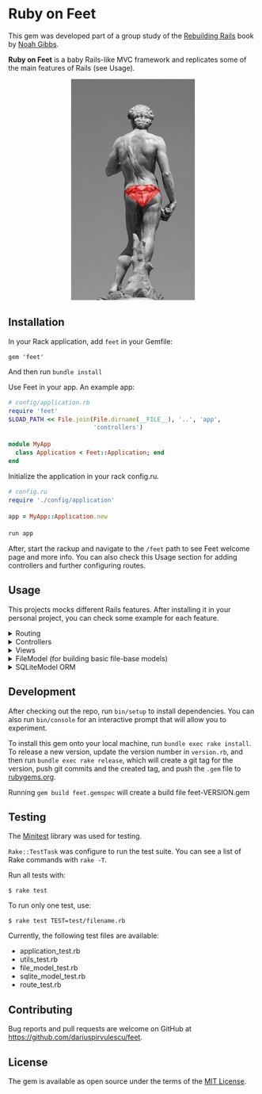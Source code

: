# Ruby on Feet
This gem was developed part of a group study of the [Rebuilding Rails](https://rebuilding-rails.com/) book by [Noah Gibbs](https://github.com/noahgibbs).

**Ruby on Feet** is a baby Rails-like MVC framework and replicates some of the main features of Rails (see Usage).

<p align="center">
  <img src="public/cover.png" width="250" height="446" />
</p>

## Installation

In your Rack application, add `feet` in your Gemfile:

```
gem 'feet'
```

And then run `bundle install`
 
Use Feet in your app. An example app:

```ruby
# config/application.rb
require 'feet'
$LOAD_PATH << File.join(File.dirname(__FILE__), '..', 'app',
                        'controllers')

module MyApp
  class Application < Feet::Application; end
end
```

Initialize the application in your rack config.ru. 

```ruby
# config.ru
require './config/application'

app = MyApp::Application.new

run app
```

After, start the rackup and navigate to the `/feet` path to see Feet welcome page and more info.
You can also check this Usage section for adding controllers and further configuring routes.


## Usage

This projects mocks different Rails features. After installing it in your personal project, you can check some example for each feature.

<details>
  <summary>Routing</summary>

  Map different routes to their controller action.
  Similar to Rails.

  ```ruby
  # config.ru
  app.route do
      root 'home#index'

      match 'posts', 'posts#index'
      match 'posts/:id', 'posts#new_post', via: 'POST' # Use different HTTP verb with the `via` option
      match 'posts/:id', 'posts#show'

      # Get all the default resources with the `resource` method
      resource 'article'
  
      # Or just assign default routes
      match ":controller/:id/:action.(:type)?"
      match ':controller/:id/:action'
      match ':controller/:id',
              default: { 'action' => 'show' }

  end
  ```
</details>

<details>
  <summary>Controllers</summary>
  
  ```ruby
  # app/controllers/posts_controller.rb
  class PostsController < Feet::Controller
    def show
      render :show
    end

    def index
      render :index
    end
  end
  ```
</details>

<details>
    <summary>Views</summary>

  ```ruby
  # app/views/posts/show.html.erb
  <h1><%= @post['title'] %></h1>
  <p> <%= @post['body'] %></p>
  ```
</details>

<details>
  <summary>FileModel (for building basic file-base models)</summary>
  <br />
  Create a directory to store the files. Each file will be a row on the DB

  The number in the file name will be the `id` of that record

  ```ruby
  # db/posts/1.json
  {
    "title": "Ruby on Feet",
    "body": "..."
  }
  ```

  Then use the `FileModel` to do CRUD operations

  ```ruby
  # app/controllers/post_controller.rb
  def index
      @posts = FileModel.all
      render :index
  end
  ```
</details>

<details>
    <summary>SQLiteModel ORM</summary>

  First, create and run a mini migration to initiate the DB (test.db) and create the table (my_table). Modify the DB and table name.
  ```ruby
    # mini_migration.rb
    require 'sqlite3'

    conn = SQLite3::Database.new 'test.db'
    conn.execute <<~SQL
      create table my_table (
        id INTEGER PRIMARY KEY,
        posted INTEGER,
        title VARCHAR(30),
        body VARCHAR(32000)
      );
    SQL
  ```
  Run the migration

    $ ruby mini_migration.rb

  ```ruby
  # app/my_table.rb
  require 'feet/sqlite_model'

  class MyTable < Feet::Model::SQLiteModel; end

  # You can add a seed method on MyTable
  MyTable.class_eval do
    def self.seed
      MyTable.create "title" => "Ruby on Feet", "posted" => 1,"body" => "..."
    end
  end
  ```

  Then you can use MyTable in your controller to handle your DB entries

  ```ruby
  # app/controller/post_controller.rb
  require_relative '../my_table'
  class PostsController < Feet::Controller
      def show
        @post = MyTable.find(params['id'])
        render :show
      end
      def index
          @posts = MyTable.all
          render :index
      end
      def create
        @post = MyTable.seed
        render :show
      end
  end
  ```

</details>

## Development

After checking out the repo, run `bin/setup` to install dependencies. You can also run `bin/console` for an interactive prompt that will allow you to experiment.

To install this gem onto your local machine, run `bundle exec rake install`. To release a new version, update the version number in `version.rb`, and then run `bundle exec rake release`, which will create a git tag for the version, push git commits and the created tag, and push the `.gem` file to [rubygems.org](https://rubygems.org).

Running `gem build feet.gemspec` will create a build file feet-VERSION.gem

## Testing
The [Minitest](http://docs.seattlerb.org/minitest/) library was used for testing.

`Rake::TestTask` was configure to run the test suite. You can see a list of Rake commands with `rake -T`.

Run all tests with:

    $ rake test

To run only one test, use:

    $ rake test TEST=test/filename.rb


Currently, the following test files are available:
- application_test.rb
- utils_test.rb
- file_model_test.rb
- sqlite_model_test.rb
- route_test.rb

## Contributing

Bug reports and pull requests are welcome on GitHub at https://github.com/dariuspirvulescu/feet.

## License

The gem is available as open source under the terms of the [MIT License](https://opensource.org/licenses/MIT).


<!-- TODO: -->
<!-- Fix FileModel so to work with multiple models, not just quotes -->
<!-- Remove @route comment from RouteObject -->
<!-- Deploy the gem to rubygems org https://guides.rubygems.org/publishing/ -->
<!-- CHECK README FOR ANY ERROR instructions -->
<!-- Add content to the Welcome page -->
